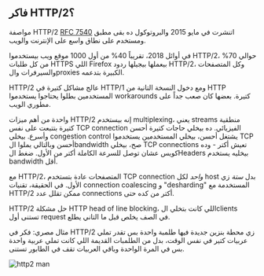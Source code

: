## فاكر HTTP/2؟

مواصفة HTTP/2 [RFC 7540](https://httpwg.org/specs/rfc7540.html) اتنشرت في مايو 2015 والبروتوكول ده بقى مطبق ومستخدم على نطاق واسع على الإنترنت والويب.

في أوائل 2018، تقريباً 40% من أول 1000 موقع ويب بيستخدموا HTTP/2، حوالي 70% من كل طلبات HTTPS اللي Firefox بيعملها بيجيلها ردود HTTP/2، وكل المتصفحات والسيرفرات والproxies الكبيرة بتدعمه.

HTTP/2 عالج مشاكل كتيرة في HTTP/1 ومع دخول النسخة التانية من HTTP المستخدمين بطلوا يحتاجوا يستخدموا workarounds كتيرة. بعضها كان صعب جداً على مطوري الويب.

واحدة من أهم ميزات HTTP/2 إنه بيستخدم multiplexing، يعني streams منطقية كتيرة بتتبعت على نفس TCP connection الفيزيائي. ده بيخلي حاجات كتيرة أحسن وأسرع. بيخلي congestion control يشتغل أحسن، بيخلي المستخدمين يستخدموا TCP أحسن وبالتالي يملوا الbandwidth صح، بيخلي TCP connections تعيش أكتر - وده كويس عشان توصل للسرعة الكاملة أكتر من الأول. ضغط الHeaders بيخليه يستخدم bandwidth أقل.

مع HTTP/2، المتصفحات عادة بتستخدم TCP connection *واحد* لكل host بدل *ستة* زي الأول. في الحقيقة، تقنيات connection coalescing و "desharding" المستخدمة مع HTTP/2 ممكن تقلل عدد connections أكتر من كده حتى.

HTTP/2 حل مشكلة HTTP head of line blocking، اللي كانت بتخلي الclients تستنى أول request في الصف يخلص قبل ما التاني يطلع.

مثال مصري: فكر في HTTP/2 زي محطة بنزين جديدة فيها طلمبة واحدة بس تقدر تملي عربيات كتير في نفس الوقت، بدل من الطلمبات القديمة اللي كانت تملي عربية واحدة بس في المرة الواحدة وباقي العربيات تقف في الطابور تستنى.

![http2 man](../images/h2-man.jpg)